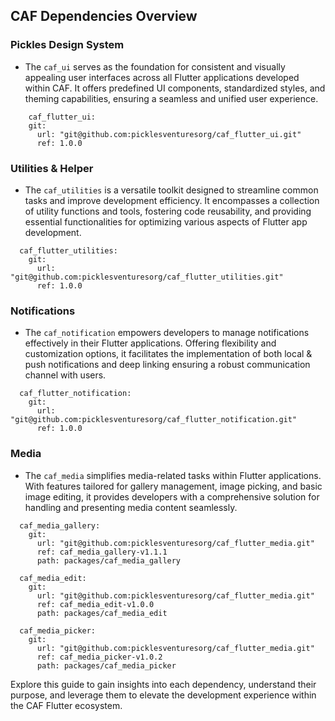 ## CAF Dependencies Overview

### Pickles Design System
- The `caf_ui` serves as the foundation for consistent and visually appealing user interfaces across all Flutter applications developed within CAF. It offers predefined UI components, standardized styles, and theming capabilities, ensuring a seamless and unified user experience.
```
    caf_flutter_ui:
    git:
      url: "git@github.com:picklesventuresorg/caf_flutter_ui.git"
      ref: 1.0.0
```

### Utilities & Helper
- The `caf_utilities` is a versatile toolkit designed to streamline common tasks and improve development efficiency. It encompasses a collection of utility functions and tools, fostering code reusability, and providing essential functionalities for optimizing various aspects of Flutter app development.
```
  caf_flutter_utilities:
    git:
      url: "git@github.com:picklesventuresorg/caf_flutter_utilities.git"
      ref: 1.0.0
```

### Notifications
- The `caf_notification` empowers developers to manage notifications effectively in their Flutter applications. Offering flexibility and customization options, it facilitates the implementation of both local & push notifications and deep linking ensuring a robust communication channel with users.
```
  caf_flutter_notification:
    git:
      url: "git@github.com:picklesventuresorg/caf_flutter_notification.git"
      ref: 1.0.0
```

### Media
- The `caf_media` simplifies media-related tasks within Flutter applications. With features tailored for gallery management, image picking, and basic image editing, it provides developers with a comprehensive solution for handling and presenting media content seamlessly.

```
  caf_media_gallery:
    git:
      url: "git@github.com:picklesventuresorg/caf_flutter_media.git"
      ref: caf_media_gallery-v1.1.1
      path: packages/caf_media_gallery

  caf_media_edit:
    git:
      url: "git@github.com:picklesventuresorg/caf_flutter_media.git"
      ref: caf_media_edit-v1.0.0
      path: packages/caf_media_edit

  caf_media_picker:
    git:
      url: "git@github.com:picklesventuresorg/caf_flutter_media.git"
      ref: caf_media_picker-v1.0.2
      path: packages/caf_media_picker
```

Explore this guide to gain insights into each dependency, understand their purpose, and leverage them to elevate the development experience within the CAF Flutter ecosystem.
